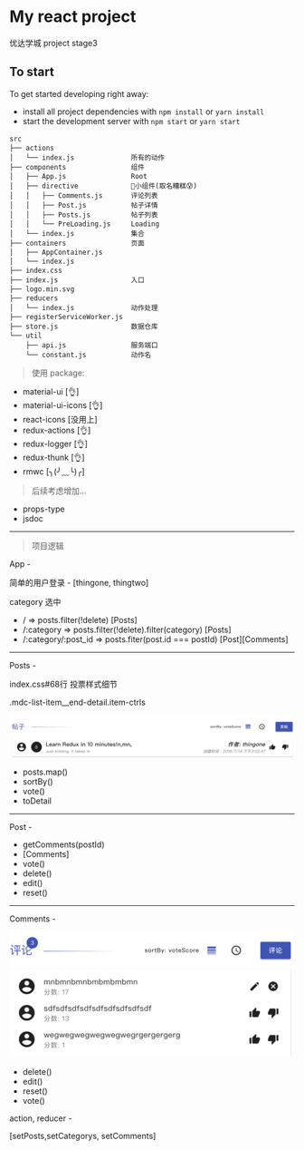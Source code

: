 # My react project
优达学城 project stage3

## To start

To get started developing right away:

* install all project dependencies with `npm install` or `yarn install`
* start the development server with `npm start` or `yarn start`


```
src
├── actions
│   └── index.js              所有的动作
├── components                组件
│   ├── App.js                Root
│   ├── directive             小组件(取名糟糕😰)
│   │   ├── Comments.js       评论列表
│   │   ├── Post.js           帖子详情
│   │   ├── Posts.js          帖子列表
│   │   └── PreLoading.js     Loading
│   └── index.js              集合
├── containers                页面
│   ├── AppContainer.js
│   └── index.js
├── index.css
├── index.js                  入口 
├── logo.min.svg
├── reducers
│   └── index.js              动作处理
├── registerServiceWorker.js
├── store.js                  数据仓库
└── util
    ├── api.js                服务端口
    └── constant.js           动作名
```

> 使用 package:

 - material-ui            [👌]
 - material-ui-icons      [👌]
 - react-icons            [没用上]
 - redux-actions          [👌]
 - redux-logger           [👌]
 - redux-thunk            [👌]
 - rmwc                   [╮(╯﹏╰)╭]
 
> 后续考虑增加...
 - props-type
 - jsdoc
---
 > 项目逻辑

 App -

简单的用户登录 - [thingone, thingtwo]

category 选中

 - / => posts.filter(!delete) [Posts]
 - /:category => posts.filter(!delete).filter(category) [Posts]
 - /:category/:post_id => posts.fiter(post.id === postId) [Post][Comments]

---
Posts - 

index.css#68行 投票样式细节

.mdc-list-item__end-detail.item-ctrls

![投票细节](screenshort.png)

 - posts.map()
 - sortBy()
 - vote()
 - toDetail

---

Post - 

 - getComments(postId)
 - [Comments]
 - vote()
 - delete()
 - edit()
 - reset()

---

Comments - 

![评论细节](comments.png)

 - delete()
 - edit()
 - reset()
 - vote()

 action, reducer -

 [setPosts,setCategorys, setComments]